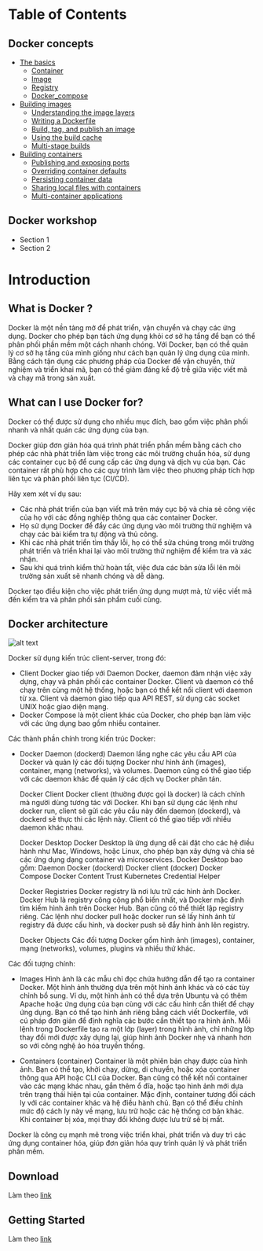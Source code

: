 # Table of Contents

## Docker concepts
- [The basics](#the-basics)
    - [Container](./docker-concepts/The_basics/Container.md)
    - [Image](./docker-concepts/The_basics/Image.md)
    - [Registry](./docker-concepts/The_basics/Registry.md)
    - [Docker_compose](./docker-concepts/The_basics/Docker_compose.md)
- [Building images](#building-images)
    - [Understanding the image layers](./docker-concepts/Building_images/Understanding_the_image_layers.md)
    - [Writing a Dockerfile](./docker-concepts/Building_images/Writing_a_Dockerfile.md)
    - [Build, tag, and publish an image](./docker-concepts/Building_images/Build,%20tag,%20and%20publish%20an%20image.md)
    - [Using the build cache](./docker-concepts/Building_images/Using%20the%20build%20cache.md)
    - [Multi-stage builds](./docker-concepts/Building_images/Multi-stage%20builds.md)
- [Building containers](#building-containers)
    - [Publishing and exposing ports](./docker-concepts/Building_containers/Publishing%20and%20exposing%20ports.md)
    - [Overriding container defaults](./docker-concepts/Building_containers/Overriding%20container%20defaults.md)
    - [Persisting container data](./docker-concepts/Building_containers/Publishing%20and%20exposing%20ports.md)
    - [Sharing local files with containers](./docker-concepts/Building_containers/Sharing%20local%20files%20with%20containers.md)
    - [Multi-container applications](./docker-concepts/Building_containers/Multi-container%20applications.md)
## Docker workshop
- Section 1
- Section 2

# Introduction

## What is Docker ?
Docker là một nền tảng mở để phát triển, vận chuyển và chạy các ứng dụng. Docker cho phép bạn tách ứng dụng khỏi cơ sở hạ tầng để bạn có thể phân phối phần mềm một cách nhanh chóng. Với Docker, bạn có thể quản lý cơ sở hạ tầng của mình giống như cách bạn quản lý ứng dụng của mình. Bằng cách tận dụng các phương pháp của Docker để vận chuyển, thử nghiệm và triển khai mã, bạn có thể giảm đáng kể độ trễ giữa việc viết mã và chạy mã trong sản xuất.

## What can I use Docker for?

Docker có thể được sử dụng cho nhiều mục đích, bao gồm việc phân phối nhanh và nhất quán các ứng dụng của bạn.

Docker giúp đơn giản hóa quá trình phát triển phần mềm bằng cách cho phép các nhà phát triển làm việc trong các môi trường chuẩn hóa, sử dụng các container cục bộ để cung cấp các ứng dụng và dịch vụ của bạn. Các container rất phù hợp cho các quy trình làm việc theo phương pháp tích hợp liên tục và phân phối liên tục (CI/CD).

Hãy xem xét ví dụ sau:

- Các nhà phát triển của bạn viết mã trên máy cục bộ và chia sẻ công việc của họ với các đồng nghiệp thông qua các container Docker.
- Họ sử dụng Docker để đẩy các ứng dụng vào môi trường thử nghiệm và chạy các bài kiểm tra tự động và thủ công.
- Khi các nhà phát triển tìm thấy lỗi, họ có thể sửa chúng trong môi trường phát triển và triển khai lại vào môi trường thử nghiệm để kiểm tra và xác nhận.
- Sau khi quá trình kiểm thử hoàn tất, việc đưa các bản sửa lỗi lên môi trường sản xuất sẽ nhanh chóng và dễ dàng.

Docker tạo điều kiện cho việc phát triển ứng dụng mượt mà, từ việc viết mã đến kiểm tra và phân phối sản phẩm cuối cùng.

## Docker architecture

![alt text](https://docs.docker.com/get-started/images/docker-architecture.webp)

Docker sử dụng kiến trúc client-server, trong đó:

- Client Docker giao tiếp với Daemon Docker, daemon đảm nhận việc xây dựng, chạy và phân phối các container Docker. Client và daemon có thể chạy trên cùng một hệ thống, hoặc bạn có thể kết nối client với daemon từ xa. Client và daemon giao tiếp qua API REST, sử dụng các socket UNIX hoặc giao diện mạng.
- Docker Compose là một client khác của Docker, cho phép bạn làm việc với các ứng dụng bao gồm nhiều container.

Các thành phần chính trong kiến trúc Docker:

- Docker Daemon (dockerd)
  Daemon lắng nghe các yêu cầu API của Docker và quản lý các đối tượng Docker như hình ảnh (images), container, mạng (networks), và volumes.
  Daemon cũng có thể giao tiếp với các daemon khác để quản lý các dịch vụ Docker phân tán.

    Docker Client
        Docker client (thường được gọi là docker) là cách chính mà người dùng tương tác với Docker. Khi bạn sử dụng các lệnh như docker run, client sẽ gửi các yêu cầu này đến daemon (dockerd), và dockerd sẽ thực thi các lệnh này.
        Client có thể giao tiếp với nhiều daemon khác nhau.

    Docker Desktop
        Docker Desktop là ứng dụng dễ cài đặt cho các hệ điều hành như Mac, Windows, hoặc Linux, cho phép bạn xây dựng và chia sẻ các ứng dụng dạng container và microservices. Docker Desktop bao gồm:
            Daemon Docker (dockerd)
            Docker client (docker)
            Docker Compose
            Docker Content Trust
            Kubernetes
            Credential Helper

    Docker Registries
        Docker registry là nơi lưu trữ các hình ảnh Docker. Docker Hub là registry công cộng phổ biến nhất, và Docker mặc định tìm kiếm hình ảnh trên Docker Hub. Bạn cũng có thể thiết lập registry riêng.
        Các lệnh như docker pull hoặc docker run sẽ lấy hình ảnh từ registry đã được cấu hình, và docker push sẽ đẩy hình ảnh lên registry.

    Docker Objects
        Các đối tượng Docker gồm hình ảnh (images), container, mạng (networks), volumes, plugins và nhiều thứ khác.

Các đối tượng chính:

  - Images
        Hình ảnh là các mẫu chỉ đọc chứa hướng dẫn để tạo ra container Docker. Một hình ảnh thường dựa trên một hình ảnh khác và có các tùy chỉnh bổ sung. Ví dụ, một hình ảnh có thể dựa trên Ubuntu và có thêm Apache hoặc ứng dụng của bạn cùng với các cấu hình cần thiết để chạy ứng dụng.
        Bạn có thể tạo hình ảnh riêng bằng cách viết Dockerfile, với cú pháp đơn giản để định nghĩa các bước cần thiết tạo ra hình ảnh. Mỗi lệnh trong Dockerfile tạo ra một lớp (layer) trong hình ảnh, chỉ những lớp thay đổi mới được xây dựng lại, giúp hình ảnh Docker nhẹ và nhanh hơn so với công nghệ ảo hóa truyền thống.

  - Containers (container)
        Container là một phiên bản chạy được của hình ảnh. Bạn có thể tạo, khởi chạy, dừng, di chuyển, hoặc xóa container thông qua API hoặc CLI của Docker. Bạn cũng có thể kết nối container vào các mạng khác nhau, gắn thêm ổ đĩa, hoặc tạo hình ảnh mới dựa trên trạng thái hiện tại của container.
        Mặc định, container tương đối cách ly với các container khác và hệ điều hành chủ. Bạn có thể điều chỉnh mức độ cách ly này về mạng, lưu trữ hoặc các hệ thống cơ bản khác.
        Khi container bị xóa, mọi thay đổi không được lưu trữ sẽ bị mất.

Docker là công cụ mạnh mẽ trong việc triển khai, phát triển và duy trì các ứng dụng container hóa, giúp đơn giản hóa quy trình quản lý và phát triển phần mềm.


## Download

Làm theo [link](https://docs.docker.com/engine/install/ubuntu/)

## Getting Started

Làm theo [link](https://docs.docker.com/get-started/introduction/build-and-push-first-image/)

